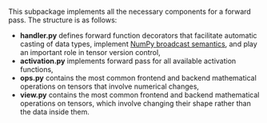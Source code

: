 This subpackage implements all the necessary components for a forward pass. The structure is as follows:

- **handler.py** defines forward function decorators that facilitate automatic casting of data types, implement [NumPy broadcast semantics](https://numpy.org/doc/stable/user/basics.broadcasting.html), and play an important role in tensor version control,
- **activation.py** implements forward pass for all available activation functions,
- **ops.py** contains the most common frontend and backend mathematical operations on tensors that involve numerical changes,
- **view.py** contains the most common frontend and backend mathematical operations on tensors, which involve changing their shape rather than the data inside them.